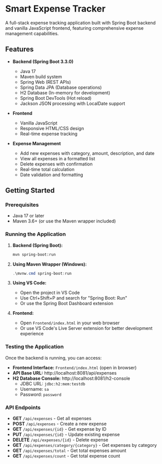 # Smart Expense Tracker

A full-stack expense tracking application built with Spring Boot backend and vanilla JavaScript frontend, featuring comprehensive expense management capabilities.

## Features

- **Backend (Spring Boot 3.3.0)**
  - Java 17
  - Maven build system
  - Spring Web (REST APIs)
  - Spring Data JPA (Database operations)
  - H2 Database (In-memory for development)
  - Spring Boot DevTools (Hot reload)
  - Jackson JSON processing with LocalDate support

- **Frontend**
  - Vanilla JavaScript
  - Responsive HTML/CSS design
  - Real-time expense tracking

- **Expense Management**
  - Add new expenses with category, amount, description, and date
  - View all expenses in a formatted list
  - Delete expenses with confirmation
  - Real-time total calculation
  - Date validation and formatting

## Getting Started

### Prerequisites

- Java 17 or later
- Maven 3.6+ (or use the Maven wrapper included)

### Running the Application

1. **Backend (Spring Boot):**
   ```bash
   mvn spring-boot:run
   ```

2. **Using Maven Wrapper (Windows):**
   ```powershell
   .\mvnw.cmd spring-boot:run
   ```

3. **Using VS Code:**
   - Open the project in VS Code
   - Use Ctrl+Shift+P and search for "Spring Boot: Run"
   - Or use the Spring Boot Dashboard extension

4. **Frontend:**
   - Open `Frontend/index.html` in your web browser
   - Or use VS Code's Live Server extension for better development experience

### Testing the Application

Once the backend is running, you can access:

- **Frontend Interface:** `Frontend/index.html` (open in browser)
- **API Base URL:** http://localhost:8081/api/expenses
- **H2 Database Console:** http://localhost:8081/h2-console
  - JDBC URL: `jdbc:h2:mem:testdb`
  - Username: `sa`
  - Password: `password`

### API Endpoints

- **GET** `/api/expenses` - Get all expenses
- **POST** `/api/expenses` - Create a new expense
- **GET** `/api/expenses/{id}` - Get expense by ID
- **PUT** `/api/expenses/{id}` - Update existing expense
- **DELETE** `/api/expenses/{id}` - Delete expense
- **GET** `/api/expenses/category/{category}` - Get expenses by category
- **GET** `/api/expenses/total` - Get total expenses amount
- **GET** `/api/expenses/count` - Get total expense count

